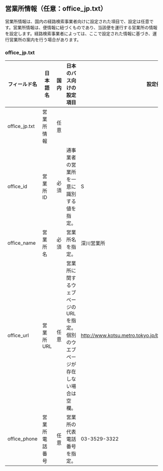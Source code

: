 ## 営業所情報（任意：office_jp.txt）
営業所情報は、国内の経路検索事業者向けに設定された項目で、設定は任意です。営業所情報は、便情報に紐づくものであり、当該便を運行する営業所の情報を設定します。経路検索事業者によっては、ここで設定された情報に基づき、運行営業所の案内を行う場合があります。

### office_jp.txt

| フィールド名 | 日本語名 | 国内 | 日本のバス向けの設定項目 | 設定例 |
|---------------|----------------|------|---------|----------------------|
| office_jp.txt | 営業所情報 | 任意 |  |  |
| office_id | 営業所ID | 必須 | 通事業者の営業所を一意に識別する値を指定。 | S |
| office_name | 営業所名 | 必須 | 営業所名を指定。 | 深川営業所 |
| office_url | 営業所URL | 任意 | 営業所に関するウェブページのURLを指定。個別のウエブページが存在しない場合は空欄。 | http://www.kotsu.metro.tokyo.jp/bus/branch/006.html#mado02 |
| office_phone | 営業所電話番号 | 任意 | 営業所の代表電話番号を指定。 | 03-3529-3322 |
